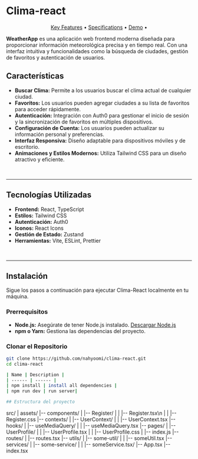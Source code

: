 # Clima-react

<p align="center">
  <a href="#key-features">Key Features</a> •
  <a href="#specifications">Specifications</a> •
  <a href="/">Demo</a> •
</p>

<div align="">
   <p>
      <b>WeatherApp</b> es una aplicación web frontend moderna diseñada para proporcionar información meteorológica precisa y en tiempo real. Con una interfaz intuitiva y funcionalidades como la búsqueda de ciudades, gestión de favoritos y autenticación de usuarios.</i>
   </p>
</div>


## Características

- **Buscar Clima:** Permite a los usuarios buscar el clima actual de cualquier ciudad.
- **Favoritos:** Los usuarios pueden agregar ciudades a su lista de favoritos para acceder rápidamente.
- **Autenticación:** Integración con Auth0 para gestionar el inicio de sesión y la sincronización de favoritos en múltiples dispositivos.
- **Configuración de Cuenta:** Los usuarios pueden actualizar su información personal y preferencias.
- **Interfaz Responsiva:** Diseño adaptable para dispositivos móviles y de escritorio.
- **Animaciones y Estilos Modernos:** Utiliza Tailwind CSS para un diseño atractivo y eficiente.


<br>
<hr>


## Tecnologías Utilizadas
- **Frontend:** React, TypeScript
- **Estilos:** Tailwind CSS
- **Autenticación:** Auth0
- **Iconos:** React Icons
- **Gestión de Estado:** Zustand
- **Herramientas:** Vite, ESLint, Prettier


<br>
<hr>

## Instalación
<p>Sigue los pasos a continuación para ejecutar Clima-React localmente en tu máquina.</p>

### Prerrequisitos

- **Node.js:** Asegúrate de tener Node.js instalado. [Descargar Node.js](https://nodejs.org/)
- **npm o Yarn:** Gestiona las dependencias del proyecto.

### Clonar el Repositorio

```bash
git clone https://github.com/nahyoomi/clima-react.git
cd clima-react

| Name | Description |
| ------ | ------ |
| npm install | install all dependencies |
| npm run dev | run server|

## Estructura del proyecto

```
src/
| assets/
|-- components/
|   |-- Register/
|   |   |-- Register.tsx\n
|   |   |-- Register.css
|-- contexts/
|   |-- UserContext/
|   |   |-- UserContext.tsx
|-- hooks/
|   |-- useMediaQuery/
|   |   |-- useMediaQuery.tsx
|-- pages/
|   |-- UserProfile/
|   |   |-- UserProfile.tsx
|   |   |-- UserProfile.css
|   |-- index.js
|-- routes/
|   |-- routes.tsx
|-- utils/
|   |-- some-util/
|   |   |-- someUtil.tsx
|-- services/
|   |-- some-service/
|   |   |-- someService.tsx/
|-- App.tsx
|-- index.tsx
```
